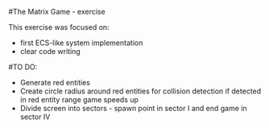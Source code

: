 #The Matrix Game - exercise 

This exercise was focused on: 

- first ECS-like system implementation
- clear code writing 


#TO DO:
- Generate red entities
- Create circle radius around red entities for collision detection
if detected in red entity range game speeds up
- Divide screen into sectors - spawn point in sector I and end game in sector IV